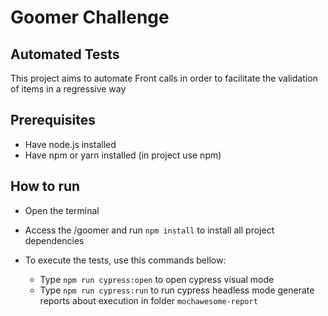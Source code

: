 # Goomer Challenge

## Automated Tests
This project aims to automate Front calls in order to facilitate the validation of items in a regressive way

## Prerequisites

- Have node.js installed
- Have npm or yarn installed (in project use npm)

## How to run

- Open the terminal
- Access the /goomer and run ```npm install``` to install all project dependencies
- To execute the tests, use this commands bellow:
   
   * Type ```npm run cypress:open``` to open cypress visual mode
   * Type ```npm run cypress:run``` to run cypress headless mode generate reports about execution in folder ```mochawesome-report```
